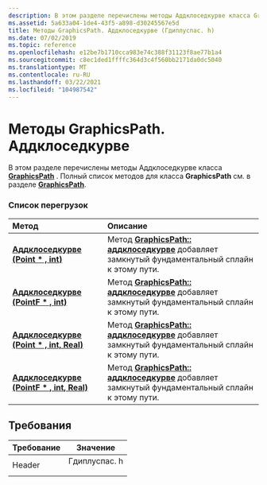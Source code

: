 ```yaml
---
description: В этом разделе перечислены методы Аддклоседкурве класса GraphicsPath. Полный список методов для класса GraphicsPath см. в разделе GraphicsPath.
ms.assetid: 5a633a04-1de4-43f5-a898-d30245567e5d
title: Методы GraphicsPath. Аддклоседкурве (Гдиплуспас. h)
ms.date: 07/02/2019
ms.topic: reference
ms.openlocfilehash: e12be7b1710cca983e74c388f31123f8ae77b1a4
ms.sourcegitcommit: c8ec1ded1ffffc364d3c4f560bb2171da0dc5040
ms.translationtype: MT
ms.contentlocale: ru-RU
ms.lasthandoff: 03/22/2021
ms.locfileid: "104987542"
---
```

# <a name="graphicspathaddclosedcurve-methods"></a>Методы GraphicsPath. Аддклоседкурве

В этом разделе перечислены методы Аддклоседкурве класса [**GraphicsPath**](/windows/win32/api/gdipluspath/nl-gdipluspath-graphicspath) . Полный список методов для класса **GraphicsPath** см. в разделе [**GraphicsPath**](/windows/win32/api/gdipluspath/nl-gdipluspath-graphicspath).

### <a name="overload-list"></a>Список перегрузок



| Метод                                                                                                                        | Описание                                                                                                                                                                                |
|:------------------------------------------------------------------------------------------------------------------------------|:-------------------------------------------------------------------------------------------------------------------------------------------------------------------------------------------|
| [**Аддклоседкурве (Point \* , int)**](/windows/win32/api/gdipluspath/nf-gdipluspath-graphicspath-addclosedcurve(inconstpoint_inint))                     | Метод [**GraphicsPath:: аддклоседкурве**](/windows/win32/api/gdipluspath/nf-gdipluspath-graphicspath-addclosedcurve(inconstpoint_inint)) добавляет замкнутый фундаментальный сплайн к этому пути.<br/>               |
| [**Аддклоседкурве (PointF \* , int)**](/previous-versions//ms535618(v=vs.85))                   | Метод [**GraphicsPath:: аддклоседкурве**](/previous-versions//ms535618(v=vs.85)) добавляет замкнутый фундаментальный сплайн к этому пути.<br/>              |
| [**Аддклоседкурве (Point \* , int, Real)**](/windows/win32/api/gdipluspath/nf-gdipluspath-graphicspath-addclosedcurve(inconstpoint_inint_inreal))   | Метод [**GraphicsPath:: аддклоседкурве**](/windows/win32/api/gdipluspath/nf-gdipluspath-graphicspath-addclosedcurve(inconstpoint_inint_inreal)) добавляет замкнутый фундаментальный сплайн к этому пути.<br/>  |
| [**Аддклоседкурве (PointF \* , int, Real)**](/windows/win32/api/gdipluspath/nf-gdipluspath-graphicspath-addclosedcurve(inconstpointf_inint_inreal)) | Метод [**GraphicsPath:: аддклоседкурве**](/windows/win32/api/gdipluspath/nf-gdipluspath-graphicspath-addclosedcurve(inconstpointf_inint_inreal)) добавляет замкнутый фундаментальный сплайн к этому пути.<br/> |



## <a name="requirements"></a>Требования



| Требование | Значение |
|-------------------|------------------------------------------------------------------------------------------|
| Header<br/> | <dl> <dt>Гдиплуспас. h</dt> </dl> |



 

 
